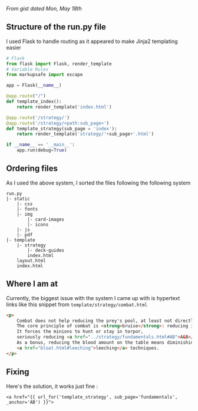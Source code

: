 *From gist dated Mon, May 18th*

## Structure of the run.py file

I used Flask to handle routing as it appeared to make Jinja2 templating easier
```python
# Flask
from flask import Flask, render_template
# Variable Rules
from markupsafe import escape

app = Flask(__name__)

@app.route("/")
def template_index():
    return render_template('index.html')

@app.route('/strategy/')
@app.route('/strategy/<path:sub_page>')
def template_strategy(sub_page = 'index'):
    return render_template('strategy/'+sub_page+'.html')

if __name__ == '__main__':
    app.run(debug=True)
```

## Ordering files

As I used the above system, I sorted the files following the following system

```
run.py
|- static
	|- css
	|- fonts
	|- img
		|- card-images
		|- icons
	|- js
	|- pdf
|- template
	|- strategy
		|- deck-guides
		index.html
	layout.html
	index.html
```
## Where I am at

Currently, the biggest issue with the system I came up with is hypertext links like this snippet from `template/strategy/combat.html`

```html
<p>
	Combat does not help reducing the prey's pool, at least not directly.
	The core principle of combat is <strong>bruise</strong>: reducing its opponents blood amount.
	It forces the minions to hunt or stay in torpor,
	seriously reducing <a href="../strategy/fundamentals.html#AB">A&B</a>.
	As a bonus, reducing the blood amount on the table means diminishing the effectivness of
	<a href="bloat.html#leeching">leeching</a> techniques.
</p>
```

## Fixing

Here's the solution, it works just fine :
```html+jinja
<a href="{{ url_for('template_strategy', sub_page='fundamentals', _anchor='AB') }}">
```
